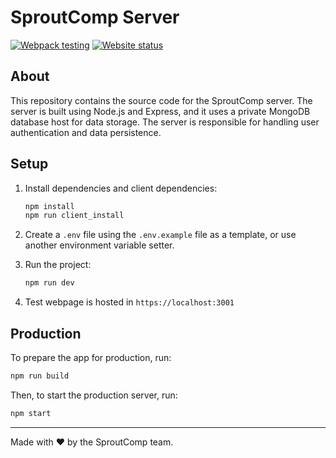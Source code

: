 
# SproutComp Server 

[![Webpack testing](https://github.com/Sprout-Company/sproutcomp-server/actions/workflows/webpack.yml/badge.svg)](https://github.com/Sprout-Company/sproutcomp-server/actions/workflows/webpack.yml)
[![Website status](https://github.com/Sprout-Company/sproutcomp-server/actions/workflows/website_request.yml/badge.svg)](https://github.com/Sprout-Company/sproutcomp-server/actions/workflows/website_request.yml)

About
-----

This repository contains the source code for the SproutComp server. The server is built using Node.js and Express, and it uses a private MongoDB database host for data storage. 
The server is responsible for handling user authentication and data persistence.

Setup
-----

1. Install dependencies and client dependencies:

   ```bash
   npm install 
   npm run client_install
   ```

2. Create a `.env` file using the `.env.example` file as a template, or use another environment variable setter.

3. Run the project:

   ```bash
   npm run dev
   ```

4. Test webpage is hosted in `https://localhost:3001`

Production
----------

To prepare the app for production, run:

```bash
npm run build
```

Then, to start the production server, run:

```bash
npm start
```

-----
Made with ❤️ by the SproutComp team.